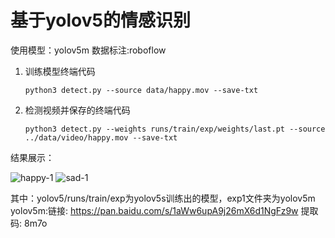 # 基于yolov5的情感识别
使用模型：yolov5m 
数据标注:roboflow

1. 训练模型终端代码

   `python3 detect.py --source data/happy.mov --save-txt` 
   

2. 检测视频并保存的终端代码

   `python3 detect.py --weights runs/train/exp/weights/last.pt --source ../data/video/happy.mov --save-txt`
   
   
结果展示：

![happy-1](https://user-images.githubusercontent.com/76671016/175295182-9b5704c3-0223-4ddb-90f1-df5d3dbc7042.png)
![sad-1](https://user-images.githubusercontent.com/76671016/175295207-ed816258-ec41-4226-9a47-2ecb09aca55a.png)




其中：yolov5/runs/train/exp为yolov5s训练出的模型，exp1文件夹为yolov5m
yolov5m:链接: https://pan.baidu.com/s/1aWw6upA9j26mX6d1NgFz9w 提取码: 8m7o
